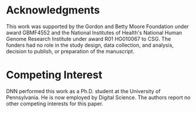 # Acknowledgments

This work was supported by the Gordon and Betty Moore Foundation under award GBMF4552 and the National Institutes of Health's National Human Genome Research Institute under award R01 HG010067 to CSG.
The funders had no role in the study design, data collection, and analysis, decision to publish, or preparation of the manuscript.

# Competing Interest

DNN performed this work as a Ph.D. student at the University of Pennsylvania. 
He is now employed by Digital Science.
The authors report no other competing interests for this paper.

